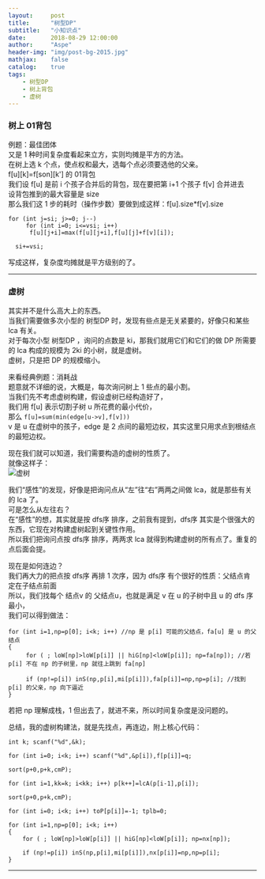 ```yaml
---
layout:     post
title:      "树型DP"
subtitle:   "小知识点"
date:       2018-08-29 12:00:00
author:     "Aspe"
header-img: "img/post-bg-2015.jpg"
mathjax:    false
catalog:    true
tags:
    - 树型DP
    - 树上背包
    - 虚树
---
```


### 树上 01背包
   例题：最佳团体   
   又是 1 种时间复杂度看起来立方，实则均摊是平方的方法。  
   在树上选 k 个点，使点权和最大，选每个点必须要选他的父亲。  
   f[u][k]=f[son][k'] 的 01背包  
   我们设 f[u] 是前 i 个孩子合并后的背包，现在要把第 i+1 个孩子 f[v] 合并进去  
   设背包推到的最大容量是 size  
   那么我们这 1 步的耗时（操作步数）要做到成这样：f[u].size*f[v].size
   ```
   for (int j=si; j>=0; j--)
		for (int i=0; i<=vsi; i++)
		 f[u][j+i]=max(f[u][j+i],f[u][j]+f[v][i]);
		
	 si+=vsi;
   ```
   写成这样，复杂度均摊就是平方级别的了。

---

### 虚树
   其实并不是什么高大上的东西。  
   当我们需要做多次小型的 树型DP 时，发现有些点是无关紧要的，好像只和某些 lca 有关。  
   对于每次小型 树型DP ，询问的点数是 ki，那我们就用它们和它们的做 DP 所需要的 lca 构成的规模为 2ki 的小树，就是虚树。  
   虚树，只是把 DP 的规模缩小。  
   
   来看经典例题：消耗战  
   题意就不详细的说，大概是，每次询问树上 1 些点的最小割。  
   当我们先不考虑虚树构建，假设虚树已经构造好了，  
   我们用 f[u] 表示切割子树 u 所花费的最小代价，  
   那么 `f[u]=sum(min(edge[u->v],f[v]))`  
   v 是 u 在虚树中的孩子，edge 是 2 点间的最短边权，其实这里只用求点到根结点的最短边权。   
   
   现在我们就可以知道，我们需要构造的虚树的性质了。  
   就像这样子：  
   ![虚树](https://github.com/yhf4aspe/yhf4aspe.github.io/blob/master/img/%E8%99%9A%E6%A0%91.png)
   
   我们“感性”的发现，好像是把询问点从“左”往“右”两两之间做 lca，就是那些有关的 lca 了。  
   可是怎么从左往右？  
   在“感性”的想，其实就是按 dfs序 排序，之前我有提到，dfs序 其实是个很强大的东西，它现在对构建虚树起到关键性作用。  
   所以我们把询问点按 dfs序 排序，两两求 lca 就得到构建虚树的所有点了。重复的点后面会提。  
   
   现在是如何连边？  
   我们再大力的把点按 dfs序 再排 1 次序，因为 dfs序 有个很好的性质：父结点肯定在子结点前面  
   所以，我们找每个 结点v 的 父结点u，也就是满足 v 在 u 的子树中且 u 的 dfs 序最小，  
   我们可以得到做法：  
   ```
   for (int i=1,np=p[0]; i<k; i++) //np 是 p[i] 可能的父结点，fa[u] 是 u 的父结点
   {
        for ( ; loW[np]>loW[p[i]] || hiG[np]<loW[p[i]]; np=fa[np]); //若 p[i] 不在 np 的子树里，np 就往上跳到 fa[np]
        
        if (np!=p[i]) inS(np,p[i],mi[p[i]]),fa[p[i]]=np,np=p[i]; //找到 p[i] 的父亲，np 向下逼近
   }
   ```
   
   若把 np 理解成栈，1 但出去了，就进不来，所以时间复杂度是没问题的。
   
   总结，我的虚树构建法，就是先找点，再连边，附上核心代码：
   ```
   int k; scanf("%d",&k);
   
   for (int i=0; i<k; i++) scanf("%d",&p[i]),f[p[i]]=q;
   
   sort(p+0,p+k,cmP);
   
   for (int i=1,kk=k; i<kk; i++) p[k++]=lcA(p[i-1],p[i]);
   
   sort(p+0,p+k,cmP);
   
   for (int i=0; i<k; i++) toP[p[i]]=-1; tplb=0;
   
   for (int i=1,np=p[0]; i<k; i++)
   {
       for ( ; loW[np]>loW[p[i]] || hiG[np]<loW[p[i]]; np=nx[np]);
       
       if (np!=p[i]) inS(np,p[i],mi[p[i]]),nx[p[i]]=np,np=p[i];
   }
   ```

---
